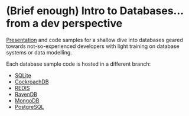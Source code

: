 # (Brief enough) Intro to Databases... from a dev perspective

[Presentation](https://dgg.github.io/intro-to-databases/slides) and code samples for a shallow dive into databases geared towards not-so-experienced developers with light training on database systems or data modelling.

Each database sample code is hosted in a different branch:

* [SQLite](//github.com/dgg/intro-to-databases/tree/sqlite)
* [CockroachDB](//github.com/dgg/intro-to-databases/tree/cockroach)
* [REDIS](//github.com/dgg/intro-to-databases/tree/redis)
* [RavenDB](//github.com/dgg/intro-to-databases/tree/raven)
* [MongoDB](//github.com/dgg/intro-to-databases/tree/mongo)
* [PostgreSQL](//github.com/dgg/intro-to-databases/tree/postgres)
